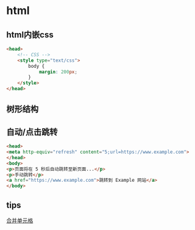 
# html

## html内嵌css

```html
<head>
    <!-- CSS -->
    <style type="text/css">
        body {
            margin: 200px;
        }
    </style>
</head>
```

## 树形结构

## 自动/点击跳转

```html
<head>
<meta http-equiv="refresh" content="5;url=https://www.example.com">
</head>
<body>
<p>页面将在 5 秒后自动跳转至新页面...</p>
<p>手动跳转</p>
<a href="https://www.example.com">跳转到 Example 网站</a>
</body>
```

## tips

[合并单元格](https://blog.csdn.net/shulianghan/article/details/128966139)
